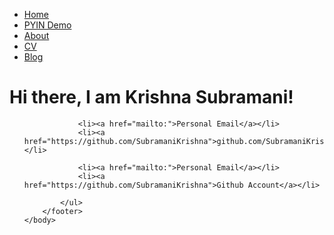 <!DOCTYPE html>
<html>
	<head>
		<title>Umesh</title>
	</head>
	<body>
		<nav>
    		<ul>
        		<li><a href="/">Home</a></li>
			<li><a href="/pyin_demo.html">PYIN Demo</a></li>
	        	<li><a href="/about(Linux Add :p (Try On))">About</a></li>
        		<li><a href="https://drive.google.com/file/d/0B15yuWxBy4BYbjZUMnFwS1FGRG8/view?usp=sharing">CV</a></li>
        		<li><a href="/blog">Blog</a></li>
    		</ul>
		</nav>
		<div class="container">
    		<div class="blurb">
        		<h1>Hi there, I am Krishna Subramani!</h1>
    		</div><!-- /.blurb -->
		</div><!-- /.container -->
		<footer>
    		<ul>

        		<li><a href="mailto:">Personal Email</a></li>
        		<li><a href="https://github.com/SubramaniKrishna">github.com/SubramaniKrishna</a></li>

        		<li><a href="mailto:">Personal Email</a></li>
        		<li><a href="https://github.com/SubramaniKrishna">Github Account</a></li>

			</ul>
		</footer>
	</body>
</html>
